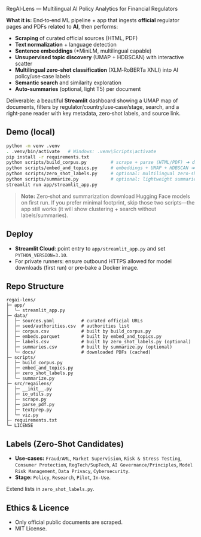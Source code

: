 RegAI‑Lens — Multilingual AI Policy Analytics for Financial Regulators

**What it is:** End‑to‑end ML pipeline + app that ingests **official** regulator pages and PDFs related to **AI**, then performs:

- **Scraping** of curated official sources (HTML, PDF)
- **Text normalization** + language detection
- **Sentence embeddings** (\*MiniLM, multilingual capable)
- **Unsupervised topic discovery** (UMAP + HDBSCAN) with interactive scatter
- **Multilingual zero‑shot classification** (XLM‑RoBERTa XNLI) into AI policy/use‑case labels
- **Semantic search** and similarity exploration
- **Auto‑summaries** (optional, light T5) per document

Deliverable: a beautiful **Streamlit** dashboard showing a UMAP map of documents, filters by regulator/country/use‑case/stage, search, and a right‑pane reader with key metadata, zero‑shot labels, and source link.

## Demo (local)
```bash
python -m venv .venv
. .venv/bin/activate   # Windows: .venv\Scripts\activate
pip install -r requirements.txt
python scripts/build_corpus.py         # scrape + parse (HTML/PDF) ➜ data/corpus.csv
python scripts/embed_and_topics.py     # embeddings + UMAP + HDBSCAN ➜ data/embeds.parquet
python scripts/zero_shot_labels.py     # optional: multilingual zero‑shot labels ➜ data/labels.csv
python scripts/summarize.py            # optional: lightweight summaries ➜ data/summaries.csv
streamlit run app/streamlit_app.py
```

> **Note:** Zero‑shot and summarization download Hugging Face models on first run. If you prefer minimal footprint, skip those two scripts—the app still works (it will show clustering + search without labels/summaries).

## Deploy
- **Streamlit Cloud**: point entry to `app/streamlit_app.py` and set `PYTHON_VERSION=3.10`.
- For private runners: ensure outbound HTTPS allowed for model downloads (first run) or pre‑bake a Docker image.

## Repo Structure
```
regai-lens/
├─ app/
│  └─ streamlit_app.py
├─ data/
│  ├─ sources.yaml          # curated official URLs
│  ├─ seed/authorities.csv  # authorities list
│  ├─ corpus.csv            # built by build_corpus.py
│  ├─ embeds.parquet        # built by embed_and_topics.py
│  ├─ labels.csv            # built by zero_shot_labels.py (optional)
│  ├─ summaries.csv         # built by summarize.py (optional)
│  └─ docs/                 # downloaded PDFs (cached)
├─ scripts/
│  ├─ build_corpus.py
│  ├─ embed_and_topics.py
│  ├─ zero_shot_labels.py
│  └─ summarize.py
├─ src/regailens/
│  ├─ __init__.py
│  ├─ io_utils.py
│  ├─ scrape.py
│  ├─ parse_pdf.py
│  ├─ textprep.py
│  └─ viz.py
├─ requirements.txt
└─ LICENSE
```

## Labels (Zero‑Shot Candidates)
- **Use‑cases:** `Fraud/AML`, `Market Supervision`, `Risk & Stress Testing`, `Consumer Protection`, `RegTech/SupTech`, `AI Governance/Principles`, `Model Risk Management`, `Data Privacy`, `Cybersecurity`.
- **Stage:** `Policy`, `Research`, `Pilot`, `In‑Use`.

Extend lists in `zero_shot_labels.py`.

## Ethics & Licence
- Only official public documents are scraped.
- MIT License.
